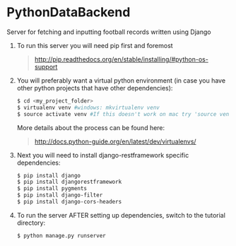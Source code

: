 # PythonDataBackend
Server for fetching and inputting football records written using Django

1. To run this server you will need pip first and foremost
    > http://pip.readthedocs.org/en/stable/installing/#python-os-support

2. You will preferably want a virtual python environment (in case you have other python projects that have other dependencies):
     ```sh
     $ cd <my_project_folder>
     $ virtualenv venv #windows: mkvirtualenv venv
     $ source activate venv #If this doesn't work on mac try 'source venv/bin/activate' on windows...you're SOL. Windows: workon venv
     ```
 
    More details about the process can be found here:
    > http://docs.python-guide.org/en/latest/dev/virtualenvs/

3. Next you will need to install django-restframework specific dependencies: 
     ```sh
     $ pip install django
     $ pip install djangorestframework
     $ pip install pygments
     $ pip install django-filter
     $ pip install django-cors-headers
     ```

4. To run the server AFTER setting up dependencies, switch to the tutorial directory:
     ```sh
     $ python manage.py runserver
     ``` 
